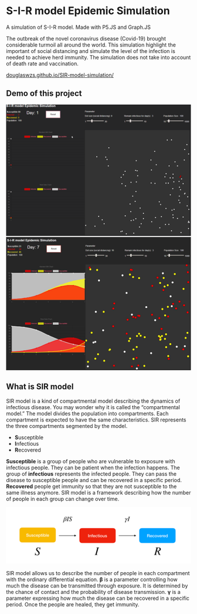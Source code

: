 # S-I-R model Epidemic Simulation 
A simulation of S-I-R model. Made with P5.JS and Graph.JS

The outbreak of the novel coronavirus disease (Covid-19) brought considerable turmoil all around the world. This simulation highlight the important of social distancing and simulate the level of the infection is needed to achieve herd immunity. The simulation does not take into account of death rate and vaccination.


[douglaswzs.github.io/SIR-model-simulation/](https://douglaswzs.github.io/SIR-model-simulation/)

## Demo of this project

<img src="/SIRsimulation.gif"/>

<img src="/SIRsnapshot.jpg"/>

## What is SIR model
SIR model is a kind of compartmental model describing the dynamics of infectious disease. You may wonder why it is called the “compartmental model.” The model divides the population into compartments. Each compartment is expected to have the same characteristics. SIR represents the three compartments segmented by the model.

+ **S**usceptible
+ **I**nfectious
+ **R**ecovered

**Susceptible** is a group of people who are vulnerable to exposure with infectious people. They can be patient when the infection happens. The group of **infectious** represents the infected people. They can pass the disease to susceptible people and can be recovered in a specific period. **Recovered** people get immunity so that they are not susceptible to the same illness anymore. SIR model is a framework describing how the number of people in each group can change over time.

<img src="/sir.png"/>

SIR model allows us to describe the number of people in each compartment with the ordinary differential equation. 
**β**
 is a parameter controlling how much the disease can be transmitted through exposure. It is determined by the chance of contact and the probability of disease transmission. 
**γ**
 is a parameter expressing how much the disease can be recovered in a specific period. Once the people are healed, they get immunity.